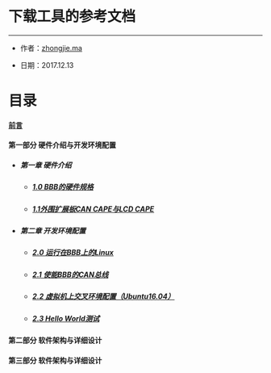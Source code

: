 # 下载工具的参考文档

---

* 作者：[zhongjie.ma](https://github.com/GoodnightV)

* 日期：2017.12.13

# 目录

#### [前言](/Intro.md)

#### 第一部分 硬件介绍与开发环境配置

* ##### 第一章 硬件介绍

  * ##### [1.0 BBB的硬件规格](/BBB_Hardware.md)
  * ##### [1.1外围扩展板CAN CAPE与LCD CAPE](/CAPE_Hardware.md)
* ##### 第二章 开发环境配置

  * ##### [2.0 运行在BBB上的Linux](/BBB_Linux.md)
  * ##### [2.1 使能BBB的CAN总线](/Part1/2.1BBB_CAN.md)
  * ##### [2.2 虚拟机上交叉环境配置（Ubuntu16.04）](/Part1/2.2Cross_Compiler)
  * ##### [2.3 Hello World测试](/Part1/2.3HelloWorld)

#### 第二部分 软件架构与详细设计

#### 第三部分 软件架构与详细设计

## 



